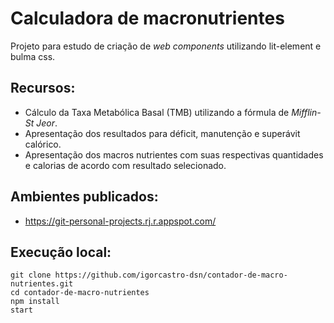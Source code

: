 # Calculadora de macronutrientes

Projeto para estudo de criação de _web components_ utilizando lit-element e bulma css.

## Recursos:
- Cálculo da Taxa Metabólica Basal (TMB) utilizando a fórmula de _Mifflin-St Jeor_.
- Apresentação dos resultados para déficit, manutenção e superávit calórico.
- Apresentação dos macros nutrientes com suas respectivas quantidades e calorias de acordo com resultado selecionado.

## Ambientes publicados:
- https://git-personal-projects.rj.r.appspot.com/

## Execução local:
```
git clone https://github.com/igorcastro-dsn/contador-de-macro-nutrientes.git
cd contador-de-macro-nutrientes
npm install
start
```
